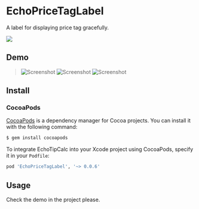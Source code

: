 # EchoPriceTagLabel

A label for displaying price tag gracefully.

![](https://travis-ci.org/guoyingtao/PriceTagLabel.svg?branch=master)

## Demo

> ![Screenshot](https://s6.postimg.org/cpn94ovdp/pricetag1.png)
> ![Screenshot](https://s6.postimg.org/pv2rasp99/pricetag2.png)
> ![Screenshot](https://s6.postimg.org/vxezf1331/pricetag3.png)

## Install

### CocoaPods

[CocoaPods](http://cocoapods.org) is a dependency manager for Cocoa projects. You can install it with the following command:

```bash
$ gem install cocoapods
```

To integrate EchoTipCalc into your Xcode project using CocoaPods, specify it in your `Podfile`:

```ruby
pod 'EchoPriceTagLabel', '~> 0.0.6'
```
## Usage

Check the demo in the project please.
